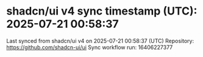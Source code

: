 # shadcn/ui v4 sync timestamp (UTC): 2025-07-21 00:58:37
Last synced from shadcn/ui v4 on 2025-07-21 00:58:37 (UTC)
Repository: https://github.com/shadcn-ui/ui
Sync workflow run: 16406227377
